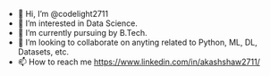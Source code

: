 - 👋 Hi, I’m @codelight2711
- 👀 I’m interested in Data Science.
- 🌱 I’m currently pursuing by B.Tech.
- 💞️ I’m looking to collaborate on anyting related to Python, ML, DL, Datasets, etc.
- 📫 How to reach me https://www.linkedin.com/in/akashshaw2711/

<!---
codelight2711/codelight2711 is a ✨ special ✨ repository because its `README.md` (this file) appears on your GitHub profile.
You can click the Preview link to take a look at your changes.
--->

